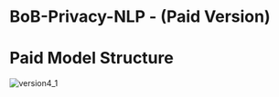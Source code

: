 # BoB-Privacy-NLP - (Paid Version)


# Paid Model Structure
![version4_1](https://github.com/S-SIRIUS/BoB-NLP/assets/109223193/e1f8ad7b-29e7-4787-bd8d-24c3094532eb)





